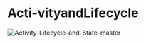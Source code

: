# Acti-vityandLifecycle

![Activity-Lifecycle-and-State-master](https://user-images.githubusercontent.com/80835650/148714709-7cb68b24-720c-4a35-8019-6db39fe1c964.gif)
